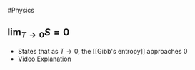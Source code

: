 #Physics 
## $\displaystyle \lim_{ T \to 0 }S=0$
* States that as $\displaystyle T\rightarrow0$, the [[Gibb's entropy]] approaches $\displaystyle 0$
* [Video Explanation](https://youtu.be/zFAxiRAiM24?t=2406)